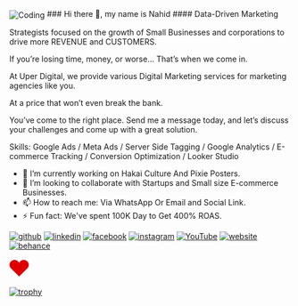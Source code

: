 <img align="center" alt="Coding" width="400" src="https://media.tenor.com/rePDfDWO3XoAAAAd/hacking.gif">
### Hi there 👋, my name is Nahid
#### Data-Driven Marketing

Strategists focused on the growth of Small Businesses and corporations to drive more REVENUE and CUSTOMERS. 

If you’re losing time, money, or worse... That’s when we come in. 

At Uper Digital, we provide various Digital Marketing services for marketing agencies like you. 

At a price that won’t even break the bank.

You’ve come to the right place. Send me a message today, and let’s discuss your challenges and come up with a great solution.

Skills: Google Ads / Meta Ads / Server Side Tagging / Google Analytics / E-commerce Tracking / Conversion Optimization / Looker Studio

- 🔭 I’m currently working on Hakai Culture And Pixie Posters. 
- 👯 I’m looking to collaborate with Startups and Small size E-commerce Businesses. 
- 📫 How to reach me: Via WhatsApp Or Email and Social Link. 
- ⚡ Fun fact: We've spent 100K Day to Get 400% ROAS. 


[<img src='https://cdn.jsdelivr.net/npm/simple-icons@3.0.1/icons/github.svg' alt='github' height='40'>](https://github.com/https://github.com/hasanshahrearnahid/)  [<img src='https://cdn.jsdelivr.net/npm/simple-icons@3.0.1/icons/linkedin.svg' alt='linkedin' height='40'>](https://www.linkedin.com/in/https://www.linkedin.com/in/hasanshahrearnahid//)  [<img src='https://cdn.jsdelivr.net/npm/simple-icons@3.0.1/icons/facebook.svg' alt='facebook' height='40'>](https://www.facebook.com/https://www.linkedin.com/in/hasanshahrearnahid/)  [<img src='https://cdn.jsdelivr.net/npm/simple-icons@3.0.1/icons/instagram.svg' alt='instagram' height='40'>](https://www.instagram.com/https://www.instagram.com/hasanshahrearnahid//)  [<img src='https://cdn.jsdelivr.net/npm/simple-icons@3.0.1/icons/youtube.svg' alt='YouTube' height='40'>](https://www.youtube.com/channel/https://www.youtube.com/channel/UCVHEG2X2qm2IGACYhWFwd0w)  [<img src='https://cdn.jsdelivr.net/npm/simple-icons@3.0.1/icons/icloud.svg' alt='website' height='40'>](https://uperdigital.com)  [<img src='https://cdn.jsdelivr.net/npm/simple-icons@3.0.1/icons/behance.svg' alt='behance' height='40'>](https://www.behance.net/nahidkhan60)  

<a href='https://docs.github.com/en/github/supporting-the-open-source-community-with-github-sponsors'><img src='https://raw.githubusercontent.com/acervenky/animated-github-badges/master/assets/sponsorbadge.gif' width='35' height='35'></a> 

[![trophy](https://github-profile-trophy.vercel.app/?username=https://github.com/hasanshahrearnahid/)](https://github.com/ryo-ma/github-profile-trophy)

